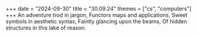 +++
date = "2024-09-30"
title = "30.09.24"
themes = ["cs", "computers"]
+++
An adventure trod in jargon,
Functors maps and applications,
Sweet symbols in aesthetic syntax,
Faintly glancing upon the beams,
Of hidden structures in this lake of reason.
